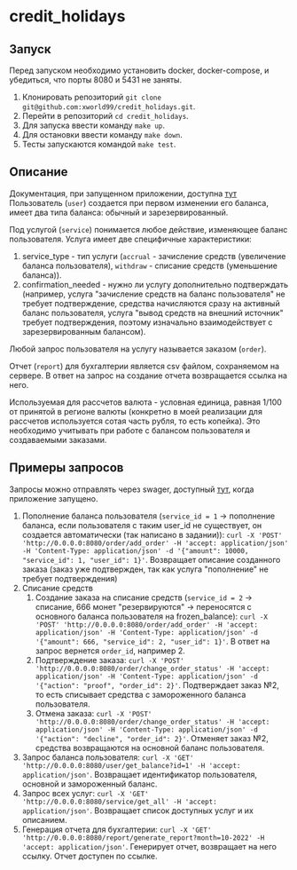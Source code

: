 # credit_holidays

## Запуск
Перед запуском необходимо установить docker, docker-compose, и убедиться, что порты 8080 и 5431 не заняты.
1. Клонировать репозиторий `git clone git@github.com:xworld99/credit_holidays.git`.
2. Перейти в репозиторий `cd credit_holidays`.
3. Для запуска ввести команду `make up`.
4. Для остановки ввести команду `make down`.
5. Тесты запускаются командой `make test`.

## Описание

Документация, при запущенном приложении, доступна [тут](http://0.0.0.0:8080/swagger/index.html)
Пользователь (`user`) создается при первом изменении его баланса, имеет два типа баланса: обычный и зарезервированный.

Под услугой (`service`) понимается любое действие, изменяющее баланс пользователя. Услуга имеет две специфичные характеристики:
1. service_type - тип услуги (`accrual` - зачисление средств (увеличение баланса пользователя), `withdraw` - списание средств (уменьшение баланса)).
2. confirmation_needed - нужно ли услугу дополнительно подтверждать (например, услуга "зачисление средств на баланс пользователя" не требует подтверждение, средства начисляются сразу на активный баланс пользователя, услуга "вывод средств на внешний источник" требует подтверждения, поэтому изначально взаимодействует с зарезервированным балансом).

Любой запрос пользователя на услугу называется заказом (`order`).

Отчет (`report`) для бухгалтерии является csv файлом, сохраняемом на сервере. В ответ на запрос на создание отчета возвращается ссылка на него.

Используемая для рассчетов валюта - условная единица, равная 1/100 от принятой в регионе валюты (конкретно в моей реализации для рассчетов используется сотая часть рубля, то есть копейка). Это необходимо учитывать при работе с балансом пользователя и создаваемыми заказами.


## Примеры запросов
Запросы можно отправлять через swager, доступный [тут](http://0.0.0.0:8080/swagger/index.html), когда приложение запущено.

1. Пополнение баланса пользователя (`service_id = 1` -> пополнение баланса, если пользователя с таким user_id не существует, он создается автоматически (так написано в задании)):
   `curl -X 'POST' 'http://0.0.0.0:8080/order/add_order' -H 'accept: application/json' -H 'Content-Type: application/json' -d '{"amount": 10000, "service_id": 1, "user_id": 1}'`.
    Возвращает описание созданного заказа (заказ уже подтвержден, так как услуга "пополнение" не требует подтверждения)
2. Списание средств
   1. Создание заказа на списание средств (`service_id = 2` -> списание, 666 монет "резервируются" -> переносятся с основного баланса пользователя на frozen_balance): `curl -X 'POST' 'http://0.0.0.0:8080/order/add_order' -H 'accept: application/json' -H 'Content-Type: application/json' -d '{"amount": 666, "service_id": 2, "user_id": 1}'`. В ответ на запрос вернется `order_id`, например 2.
   2. Подтверждение заказа: `curl -X 'POST' 'http://0.0.0.0:8080/order/change_order_status' -H 'accept: application/json' -H 'Content-Type: application/json' -d '{"action": "proof", "order_id": 2}'`. Подтверждает заказ №2, то есть списывает средства с замороженного баланса пользователя.
   3. Отмена заказа: `curl -X 'POST' 'http://0.0.0.0:8080/order/change_order_status' -H 'accept: application/json' -H 'Content-Type: application/json' -d '{"action": "decline", "order_id": 2}'`. Отменяет заказ №2, средства возвращаются на основной баланс пользователя.
3. Запрос баланса пользователя: `curl -X 'GET' 'http://0.0.0.0:8080/user/get_balance?id=1' -H 'accept: application/json'`. Возвращает идентификатор пользователя, основной и замороженный баланс.
4. Запрос всех услуг: `curl -X 'GET' 'http://0.0.0.0:8080/service/get_all' -H 'accept: application/json'`. Возвращает список доступных услуг и их описанием.
5. Генерация отчета для бухгалтерии: `curl -X 'GET' 'http://0.0.0.0:8080/report/generate_report?month=10-2022' -H 'accept: application/json'`. Генерирует отчет, возвращает на него ссылку. Отчет доступен по ссылке.
